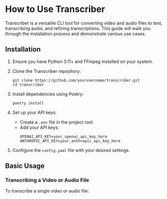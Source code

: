 # How to Use Transcriber

Transcriber is a versatile CLI tool for converting video and audio files to text, transcribing audio, and refining transcriptions. This guide will walk you through the installation process and demonstrate various use cases.

## Installation

1. Ensure you have Python 3.11+ and FFmpeg installed on your system.

2. Clone the Transcriber repository:
   ```
   git clone https://github.com/yourusername/transcriber.git
   cd transcriber
   ```

3. Install dependencies using Poetry:
   ```
   poetry install
   ```

4. Set up your API keys:
   - Create a `.env` file in the project root
   - Add your API keys:
     ```
     OPENAI_API_KEY=your_openai_api_key_here
     ANTHROPIC_API_KEY=your_anthropic_api_key_here
     ```

5. Configure the `config.yaml` file with your desired settings.

## Basic Usage

### Transcribing a Video or Audio File

To transcribe a single video or audio file:
